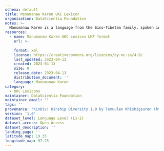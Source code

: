 ```yaml
---
schema: default
title: Manumanaw Karen UKC Lexicon
organization: DataScientia Foundation
notes: >-
  Manumanaw Karen is a language from the Sino-Tibetan family, spoken in Eurasia. The UKC Lexicon of Manumanaw Karen is represented as a lexico-semantic network. It consists of words, word senses, synsets, as well as sense-level and synset-level relationships.
resources:
  - name: Manumanaw Karen UKC Lexicon LMF format
    url: >-
      
    format: xml
    license: https://creativecommons.org/licenses/by-nc-sa/4.0/
    last_updated: 2023-04-13
    created: 2023-04-13
    size: 0
    release_date: 2023-04-13
    distribution_document: ''
    language: Manumanaw Karen
category:
  - UKC Lexicons
maintainer: DataScientia Foundation
maintainer_email: ''
tags: ''
provenance: 'KinDiv: Kinship Diversity 1.0 by Temuulen Khishigsuren (http://ukc.disi.unitn.it/index.php/kinship/); Princeton WordNet 2.1 by Princeton University (https://wordnet.princeton.edu)'
version: '1.0'
dataset_level: Language Level (L1-2)
dataset_access: Open Access
dataset_description: ''
landing_page: ''
latitude_map: 19.35
longitude_map: 97.25
---
```

